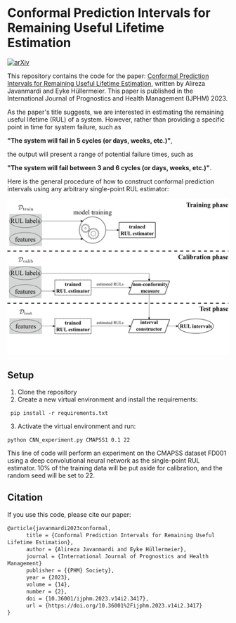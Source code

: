 # Conformal Prediction Intervals for Remaining Useful Lifetime Estimation

[![arXiv](https://img.shields.io/badge/arXiv-2302.12238-b31b1b.svg)](https://arxiv.org/abs/2212.14612)

This repository contains the code for the paper: [Conformal Prediction Intervals for Remaining Useful Lifetime
Estimation](https://doi.org/10.36001%2Fijphm.2023.v14i2.3417),
written by Alireza Javanmardi and Eyke Hüllermeier.
This paper is published in the International Journal of Prognostics and Health Management (IJPHM) 2023.

As the paper's title suggests, we are interested in estimating the remaining useful lifetime (RUL) of a system. However, rather than providing a specific point in time for system failure, such as 

**"The system will fail in $5$ cycles (or days, weeks, etc.)"**,

the output will present a range of potential failure times, such as 

**"The system will fail between $3$ and $6$ cycles (or days, weeks, etc.)"**.

Here is the general procedure of how to construct conformal prediction intervals using any arbitrary single-point RUL estimator:

![image](conformal-prediction.png "general procedure of CP for RUL estimation")
## Setup
1. Clone the repository
2. Create a new virtual environment and install the requirements:
```shell
 pip install -r requirements.txt
```
3. Activate the virtual environment and run:
  ```shell
 python CNN_experiment.py CMAPSS1 0.1 22
 ```
This line of code will perform an experiment on the CMAPSS dataset FD001 using a deep convolutional neural network as the single-point RUL estimator. 10% of the training data will be put aside for calibration, and the random seed will be set to 22. 

## Citation

If you use this code, please cite our paper:

```
@article{javanmardi2023conformal,
      title = {Conformal Prediction Intervals for Remaining Useful Lifetime Estimation}, 
      author = {Alireza Javanmardi and Eyke Hüllermeier},
      journal = {International Journal of Prognostics and Health Management}
      publisher = {{PHM} Society},
      year = {2023},
      volume = {14},
      number = {2},
      doi = {10.36001/ijphm.2023.v14i2.3417},
      url = {https://doi.org/10.36001%2Fijphm.2023.v14i2.3417}
}

```

